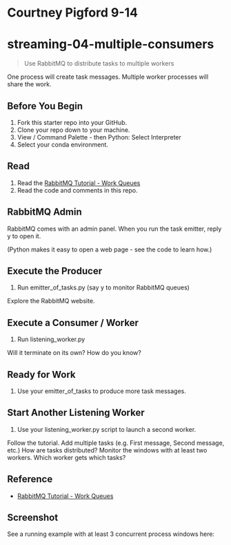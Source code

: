 # Courtney Pigford 9-14

# streaming-04-multiple-consumers

> Use RabbitMQ to distribute tasks to multiple workers

One process will create task messages. Multiple worker processes will share the work.

## Before You Begin

1. Fork this starter repo into your GitHub.
1. Clone your repo down to your machine.
1. View / Command Palette - then Python: Select Interpreter
1. Select your conda environment.

## Read

1. Read the [RabbitMQ Tutorial - Work Queues](https://www.rabbitmq.com/tutorials/tutorial-two-python.html)
1. Read the code and comments in this repo.

## RabbitMQ Admin

RabbitMQ comes with an admin panel. When you run the task emitter, reply y to open it.

(Python makes it easy to open a web page - see the code to learn how.)

## Execute the Producer

1. Run emitter_of_tasks.py (say y to monitor RabbitMQ queues)

Explore the RabbitMQ website.

## Execute a Consumer / Worker

1. Run listening_worker.py

Will it terminate on its own? How do you know?

## Ready for Work

1. Use your emitter_of_tasks to produce more task messages.

## Start Another Listening Worker

1. Use your listening_worker.py script to launch a second worker.

Follow the tutorial.
Add multiple tasks (e.g. First message, Second message, etc.)
How are tasks distributed?
Monitor the windows with at least two workers.
Which worker gets which tasks?

## Reference

- [RabbitMQ Tutorial - Work Queues](https://www.rabbitmq.com/tutorials/tutorial-two-python.html)

## Screenshot

See a running example with at least 3 concurrent process windows here:
